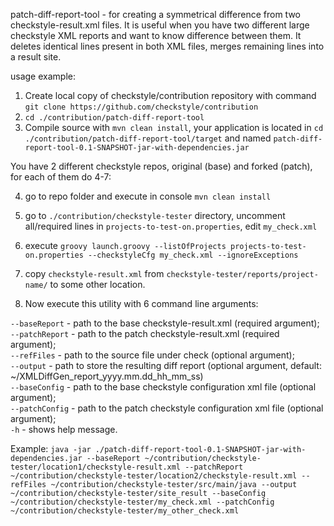 patch-diff-report-tool - for creating a symmetrical difference from two checkstyle-result.xml files. It is useful when you have two different large checkstyle XML reports and want to know difference between them. It deletes identical lines present in both XML files, merges remaining lines into a result site.

usage example:

1) Create local copy of checkstyle/contribution repository with command `git clone https://github.com/checkstyle/contribution`<br/>
2) `cd ./contribution/patch-diff-report-tool`<br/>
3) Compile source with `mvn clean install`, your application is located in `cd ./contribution/patch-diff-report-tool/target`  and named `patch-diff-report-tool-0.1-SNAPSHOT-jar-with-dependencies.jar`<br/>

You have 2 different checkstyle repos, original (base) and forked (patch), for each of them do 4-7:

4) go to repo folder and execute in console `mvn clean install` <br/>
5) go to `./contribution/checkstyle-tester` directory, uncomment all/required lines in `projects-to-test-on.properties`, edit  `my_check.xml`<br/>
6) execute `groovy launch.groovy --listOfProjects projects-to-test-on.properties --checkstyleCfg my_check.xml --ignoreExceptions`<br/>
7) copy `checkstyle-result.xml` from `checkstyle-tester/reports/project-name/` to some other location.<br/>

8) Now execute this utility with 6 command line arguments:<br/>

`--baseReport` - path to the base checkstyle-result.xml (required argument);<br/>
`--patchReport` - path to the patch checkstyle-result.xml (required argument);<br/>
`--refFiles` - path to the source file under check (optional argument);<br/>
`--output` - path to store the resulting diff report (optional argument, default: ~/XMLDiffGen_report_yyyy.mm.dd_hh_mm_ss)<br/>
`--baseConfig` - path to the base checkstyle configuration xml file (optional argument);<br/>
`--patchConfig` - path to the patch checkstyle configuration xml file (optional argument);<br/>
`-h` - shows help message.<br/>



Example:
`java -jar ./patch-diff-report-tool-0.1-SNAPSHOT-jar-with-dependencies.jar --baseReport ~/contribution/checkstyle-tester/location1/checkstyle-result.xml --patchReport ~/contribution/checkstyle-tester/location2/checkstyle-result.xml --refFiles ~/contribution/checkstyle-tester/src/main/java --output ~/contribution/checkstyle-tester/site_result --baseConfig ~/contribution/checkstyle-tester/my_check.xml --patchConfig ~/contribution/checkstyle-tester/my_other_check.xml`
